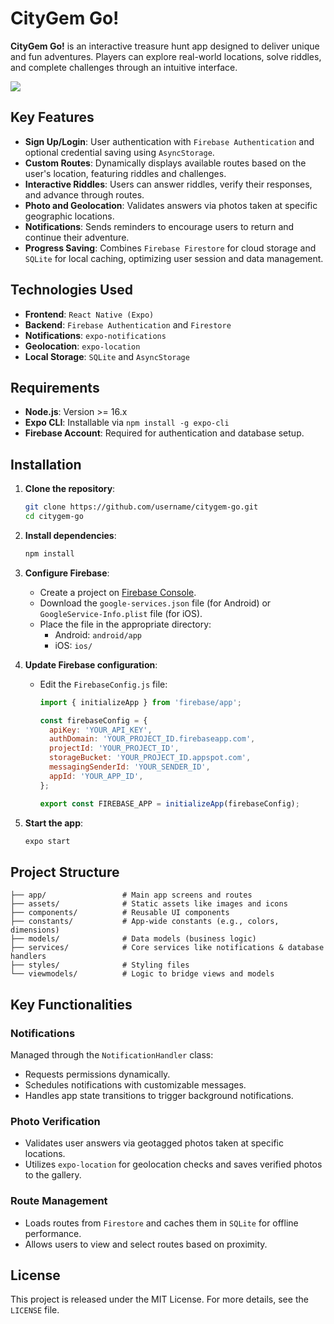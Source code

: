 # CityGem Go!

**CityGem Go!** is an interactive treasure hunt app designed to deliver unique and fun adventures. Players can explore real-world locations, solve riddles, and complete challenges through an intuitive interface.

<a href="#"><img src="./assets/images/banner.gif"></a>

## Key Features

- **Sign Up/Login**: User authentication with `Firebase Authentication` and optional credential saving using `AsyncStorage`.
- **Custom Routes**: Dynamically displays available routes based on the user's location, featuring riddles and challenges.
- **Interactive Riddles**: Users can answer riddles, verify their responses, and advance through routes.
- **Photo and Geolocation**: Validates answers via photos taken at specific geographic locations.
- **Notifications**: Sends reminders to encourage users to return and continue their adventure.
- **Progress Saving**: Combines `Firebase Firestore` for cloud storage and `SQLite` for local caching, optimizing user session and data management.

## Technologies Used

- **Frontend**: `React Native (Expo)`
- **Backend**: `Firebase Authentication` and `Firestore`
- **Notifications**: `expo-notifications`
- **Geolocation**: `expo-location`
- **Local Storage**: `SQLite` and `AsyncStorage`

## Requirements

- **Node.js**: Version >= 16.x
- **Expo CLI**: Installable via `npm install -g expo-cli`
- **Firebase Account**: Required for authentication and database setup.

## Installation

1. **Clone the repository**:

   ```bash
   git clone https://github.com/username/citygem-go.git
   cd citygem-go
   ```

2. **Install dependencies**:

   ```bash
   npm install
   ```

3. **Configure Firebase**:

   - Create a project on [Firebase Console](https://console.firebase.google.com/).
   - Download the `google-services.json` file (for Android) or `GoogleService-Info.plist` file (for iOS).
   - Place the file in the appropriate directory:
     - Android: `android/app`
     - iOS: `ios/`

4. **Update Firebase configuration**:

   - Edit the `FirebaseConfig.js` file:

     ```javascript
     import { initializeApp } from 'firebase/app';

     const firebaseConfig = {
       apiKey: 'YOUR_API_KEY',
       authDomain: 'YOUR_PROJECT_ID.firebaseapp.com',
       projectId: 'YOUR_PROJECT_ID',
       storageBucket: 'YOUR_PROJECT_ID.appspot.com',
       messagingSenderId: 'YOUR_SENDER_ID',
       appId: 'YOUR_APP_ID',
     };

     export const FIREBASE_APP = initializeApp(firebaseConfig);
     ```

5. **Start the app**:
   ```bash
   expo start
   ```

## Project Structure

```
├── app/                 # Main app screens and routes
├── assets/              # Static assets like images and icons
├── components/          # Reusable UI components
├── constants/           # App-wide constants (e.g., colors, dimensions)
├── models/              # Data models (business logic)
├── services/            # Core services like notifications & database handlers
├── styles/              # Styling files
└── viewmodels/          # Logic to bridge views and models
```

## Key Functionalities

### Notifications

Managed through the `NotificationHandler` class:

- Requests permissions dynamically.
- Schedules notifications with customizable messages.
- Handles app state transitions to trigger background notifications.

### Photo Verification

- Validates user answers via geotagged photos taken at specific locations.
- Utilizes `expo-location` for geolocation checks and saves verified photos to the gallery.

### Route Management

- Loads routes from `Firestore` and caches them in `SQLite` for offline performance.
- Allows users to view and select routes based on proximity.

## License

This project is released under the MIT License. For more details, see the `LICENSE` file.
